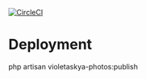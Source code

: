 [![CircleCI](https://circleci.com/gh/medis/violetaskya-photos.svg?style=svg)](https://circleci.com/gh/medis/violetaskya-photos)

# Deployment
php artisan violetaskya-photos:publish